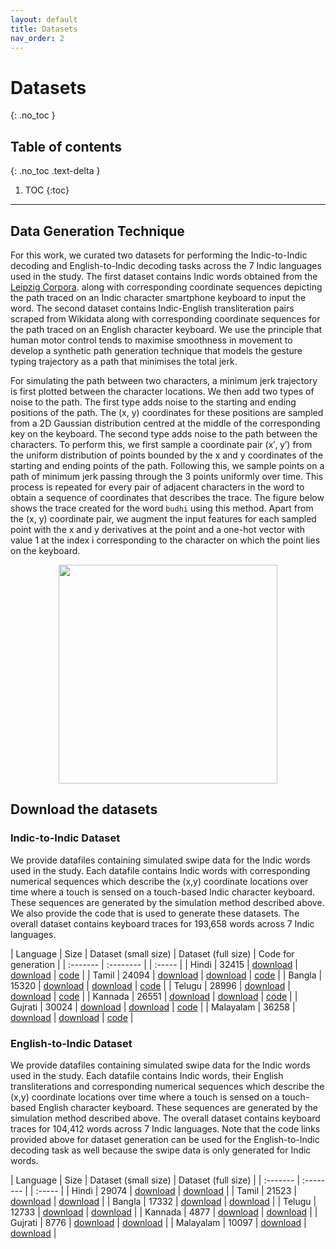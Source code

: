 ```yaml
---
layout: default
title: Datasets
nav_order: 2
---
```


# Datasets
{: .no_toc }

## Table of contents
{: .no_toc .text-delta }

1. TOC
{:toc}

---

## Data Generation Technique
For this work, we curated two datasets for performing the Indic-to-Indic decoding and English-to-Indic decoding tasks across the 7 Indic languages used in the study. The first dataset contains Indic words obtained from the [Leipzig Corpora](https://wortschatz.uni-leipzig.de/en/download). along with corresponding coordinate sequences depicting the path traced on an Indic character smartphone keyboard to input the word. The second dataset contains Indic-English transliteration pairs scraped from Wikidata along with corresponding coordinate sequences for the path traced on an English character keyboard. We use the principle that human motor control tends to maximise smoothness in movement to develop a synthetic path generation technique that models the gesture typing trajectory as a path that minimises the total jerk.

For simulating the path between two characters, a minimum jerk trajectory is first plotted between the character locations. We then add two types of noise to the path. The first type adds noise to the starting and ending positions of the path. The (x, y) coordinates for these positions are sampled from a 2D Gaussian distribution centred at the middle of the corresponding key on the keyboard. The second type adds noise to the path between the characters. To perform this, we first sample a coordinate pair (x′, y′) from the uniform distribution of points bounded by the x and y coordinates of the starting and ending points of the path. Following this, we sample points on a path of minimum jerk passing through the 3 points uniformly over time. This process is repeated for every pair of adjacent characters in the word to obtain a sequence of coordinates that describes the trace. The figure below shows the trace created for the word `budhi` using this method. Apart from the (x, y) coordinate pair, we augment the input features for each sampled point with the x and y derivatives at the point and a one-hot vector with value 1 at the index i corresponding to the character on which the point lies on the keyboard.


<p align="center">
   <img src="../../assets/images/simulated_gesture_sample.png" width=350 height=350>
</p>

## Download the datasets
### Indic-to-Indic Dataset

We provide datafiles containing simulated swipe data for the Indic words used in the study. Each datafile contains Indic words with corresponding numerical sequences which describe the (x,y) coordinate locations over time where a touch is sensed on a touch-based Indic character keyboard. These sequences are generated by the simulation method described above. We also provide the code that is used to generate these datasets. The overall dataset contains keyboard traces for 193,658 words across 7 Indic languages.

| Language | Size | Dataset (small size) | Dataset (full size) | Code for generation | 
| :------- | :-------- | | :----- |
| Hindi  | 32415 | [download](https://github.com/emilbiju/indic-swipe/blob/master/indic-to-indic-datasets/Hindi.xlsx) | [download](https://drive.google.com/u/0/uc?export=download&confirm=-6in&id=1LETSgyAgB6kom81xmx3Sfj0BS-wS3SWB) | [code](https://github.com/emilbiju/indic-swipe/blob/master/Gesture%20generation/gesture_path_generation_hindi.py) |
| Tamil | 24094 | [download](https://github.com/emilbiju/indic-swipe/blob/master/indic-to-indic-datasets/Tamil.xlsx) | [download](https://drive.google.com/u/0/uc?export=download&confirm=p-tn&id=1ey7E4gpgx9CBMcEbaKhuG7fVXH_qjOxi) | [code](https://github.com/emilbiju/indic-swipe/blob/master/Gesture%20generation/gesture_path_generation_tamil.py) |
| Bangla | 15320 | [download](https://github.com/emilbiju/indic-swipe/blob/master/indic-to-indic-datasets/Bangla.xlsx) | [download](https://drive.google.com/uc?export=download&id=1BSNv2YtsrLTSrhmjc69rZdzFlHupKdXs) | [code](https://github.com/emilbiju/indic-swipe/blob/master/Gesture%20generation/gesture_path_generation_bangla.py) |
| Telugu | 28996 | [download](https://github.com/emilbiju/indic-swipe/blob/master/indic-to-indic-datasets/Telugu.xlsx) | [download](https://drive.google.com/u/0/uc?export=download&confirm=S9xP&id=1oPS8NgdZJr_IXBP-HJeWnPnVzeRpzOPy) | [code](https://github.com/emilbiju/indic-swipe/blob/master/Gesture%20generation/gesture_path_generation_telugu.py) |
| Kannada | 26551 | [download](https://github.com/emilbiju/indic-swipe/blob/master/indic-to-indic-datasets/Kannada.xlsx) | [download](https://drive.google.com/u/0/uc?export=download&confirm=LKd-&id=1cLw3_9_Xlo9aelEguUk9R99izteNR_xG) | [code](https://github.com/emilbiju/indic-swipe/blob/master/Gesture%20generation/gesture_path_generation_kannada.py) |
| Gujrati | 30024 | [download](https://github.com/emilbiju/indic-swipe/blob/master/indic-to-indic-datasets/Gujarati.xlsx) | [download](https://drive.google.com/u/0/uc?export=download&confirm=FIt3&id=1UXqCnSmVVuGDgWHHqBCHzpRzzu5bohQG) | [code](https://github.com/emilbiju/indic-swipe/blob/master/Gesture%20generation/gesture_path_generation_gujarati.py) |
| Malayalam | 36258 | [download](https://github.com/emilbiju/indic-swipe/blob/master/indic-to-indic-datasets/Malayalam.xlsx) | [download](https://drive.google.com/uc?export=download&id=11QeiHuSWwbr2m8x_Q8Iw6z61MUXr4KJr) | [code](https://github.com/emilbiju/indic-swipe/blob/master/Gesture%20generation/gesture_path_generation_malayalam.py) |

### English-to-Indic Dataset

We provide datafiles containing simulated swipe data for the Indic words used in the study. Each datafile contains Indic words, their English transliterations and corresponding numerical sequences which describe the (x,y) coordinate locations over time where a touch is sensed on a touch-based English character keyboard. These sequences are generated by the simulation method described above. The overall dataset contains keyboard traces for 104,412 words across 7 Indic languages. Note that the code links provided above for dataset generation can be used for the English-to-Indic decoding task as well because the swipe data is only generated for Indic words.

| Language | Size | Dataset (small size) | Dataset (full size) |
| :------- | :-------- | | :----- |
| Hindi  | 29074 | [download](https://github.com/emilbiju/indic-swipe/blob/master/english-to-indic-datasets/Hindi.xlsx) | [download](https://drive.google.com/u/0/uc?export=download&confirm=yiBp&id=1serMeISPPmPSmcBwEtJoPG5wtqeLA352) |
| Tamil | 21523 | [download](https://github.com/emilbiju/indic-swipe/blob/master/english-to-indic-datasets/Tamil.xlsx) | [download](https://drive.google.com/u/0/uc?export=download&confirm=JvJo&id=1F-g_XnozK27KD76FXHN_HAiLxWThYeWZ) |
| Bangla | 17332 | [download](https://github.com/emilbiju/indic-swipe/blob/master/english-to-indic-datasets/Bangla.xlsx) | [download](https://drive.google.com/u/0/uc?export=download&confirm=gOo9&id=1vjDL-Cs1ph0vOcYwcp5HC4-ilMPAX1tT) |
| Telugu | 12733 | [download](https://github.com/emilbiju/indic-swipe/blob/master/english-to-indic-datasets/Telugu.xlsx) | [download](https://drive.google.com/u/0/uc?export=download&confirm=M189&id=1q0rUvbwwTqWmALtOhIySzjBADEwKCeIY) |
| Kannada | 4877 | [download](https://github.com/emilbiju/indic-swipe/blob/master/english-to-indic-datasets/Kannada.xlsx) | [download](https://drive.google.com/uc?export=download&id=1ROLXn-LsNLeLmSDv5jJSCG4i18LheyX5) |
| Gujrati | 8776 | [download](https://github.com/emilbiju/indic-swipe/blob/master/english-to-indic-datasets/Gujarati.xlsx) | [download](https://drive.google.com/uc?export=download&id=1MvZZD6D7HktNWe-Ivy-HbDJbJ4WkKUXi) |
| Malayalam | 10097 | [download](https://github.com/emilbiju/indic-swipe/blob/master/english-to-indic-datasets/Malayalam.xlsx) | [download](https://drive.google.com/u/0/uc?export=download&confirm=-NRW&id=1c60aqPWMkloQW-ZMTqHtOip8BpLskqQ0) |


